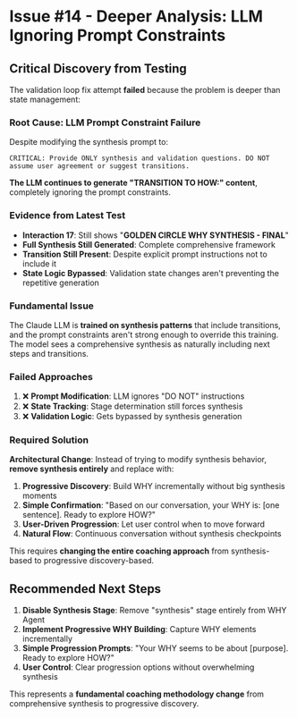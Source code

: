 # Issue #14 - Deeper Analysis: LLM Ignoring Prompt Constraints

## Critical Discovery from Testing

The validation loop fix attempt **failed** because the problem is deeper than state management:

### **Root Cause: LLM Prompt Constraint Failure**

Despite modifying the synthesis prompt to:
```
CRITICAL: Provide ONLY synthesis and validation questions. DO NOT assume user agreement or suggest transitions.
```

**The LLM continues to generate "TRANSITION TO HOW:" content**, completely ignoring the prompt constraints.

### **Evidence from Latest Test**
- **Interaction 17**: Still shows "**GOLDEN CIRCLE WHY SYNTHESIS - FINAL**" 
- **Full Synthesis Still Generated**: Complete comprehensive framework
- **Transition Still Present**: Despite explicit prompt instructions not to include it
- **State Logic Bypassed**: Validation state changes aren't preventing the repetitive generation

### **Fundamental Issue**
The Claude LLM is **trained on synthesis patterns** that include transitions, and the prompt constraints aren't strong enough to override this training. The model sees a comprehensive synthesis as naturally including next steps and transitions.

### **Failed Approaches**
1. ❌ **Prompt Modification**: LLM ignores "DO NOT" instructions
2. ❌ **State Tracking**: Stage determination still forces synthesis 
3. ❌ **Validation Logic**: Gets bypassed by synthesis generation

### **Required Solution**
**Architectural Change**: Instead of trying to modify synthesis behavior, **remove synthesis entirely** and replace with:

1. **Progressive Discovery**: Build WHY incrementally without big synthesis moments
2. **Simple Confirmation**: "Based on our conversation, your WHY is: [one sentence]. Ready to explore HOW?"
3. **User-Driven Progression**: Let user control when to move forward
4. **Natural Flow**: Continuous conversation without synthesis checkpoints

This requires **changing the entire coaching approach** from synthesis-based to progressive discovery-based.

## Recommended Next Steps

1. **Disable Synthesis Stage**: Remove "synthesis" stage entirely from WHY Agent
2. **Implement Progressive WHY Building**: Capture WHY elements incrementally 
3. **Simple Progression Prompts**: "Your WHY seems to be about [purpose]. Ready to explore HOW?"
4. **User Control**: Clear progression options without overwhelming synthesis

This represents a **fundamental coaching methodology change** from comprehensive synthesis to progressive discovery.